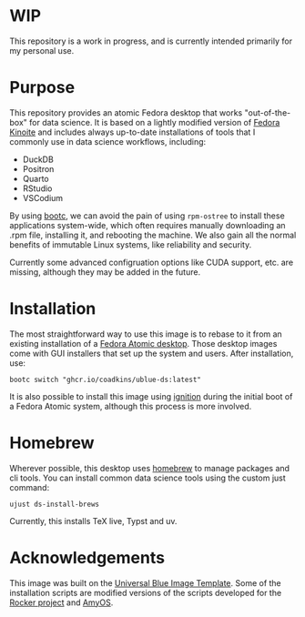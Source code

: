 
# WIP
This repository is a work in progress, and is currently intended primarily for my personal use. 

# Purpose
This repository provides an atomic Fedora desktop that works "out-of-the-box" for data science. It is based on a lightly modified version of [Fedora Kinoite](https://fedoraproject.org/atomic-desktops/kinoite/) and includes always up-to-date installations of tools that I commonly use in data science workflows, including:

- DuckDB
- Positron
- Quarto
- RStudio
- VSCodium

By using [bootc](https://github.com/bootc-dev/bootc), we can avoid the pain of using `rpm-ostree` to install these applications system-wide, which often requires manually downloading an .rpm file, installing it, and rebooting the machine. We also gain all the normal benefits of immutable Linux systems, like reliability and security.

Currently some advanced configruation options like CUDA support, etc. are missing, although they may be added in the future.

# Installation
The most straightforward way to use this image is to rebase to it from an existing installation of a [Fedora Atomic desktop](https://fedoraproject.org/atomic-desktops/). Those desktop images come with GUI installers that set up the system and users. After installation, use:

```console
bootc switch "ghcr.io/coadkins/ublue-ds:latest"
```
It is also possible to install this image using [ignition](https://docs.fedoraproject.org/en-US/fedora-coreos/producing-ign/) during the initial boot of a Fedora Atomic system, although this process is more involved.

# Homebrew
Wherever possible, this desktop uses [homebrew](https://brew.sh/) to manage packages and cli tools. You can install common data science tools using the custom just command:

```console
ujust ds-install-brews 
```
Currently, this installs TeX live, Typst and uv.

# Acknowledgements

This image was built on the [Universal Blue Image Template](https://github.com/ublue-os/image-template). Some of the installation scripts are modified versions of the scripts developed for the [Rocker project](https://github.com/rocker-org/rocker-versioned2) and [AmyOS](https://github.com/astrovm/amyos).
